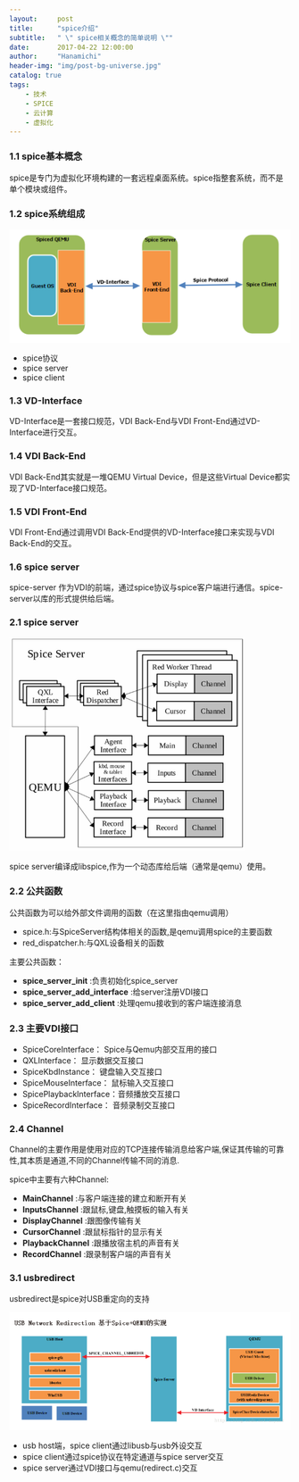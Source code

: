 ```yaml
---
layout:     post
title:      "spice介绍"
subtitle:   " \" spice相关概念的简单说明 \""
date:       2017-04-22 12:00:00
author:     "Hanamichi"
header-img: "img/post-bg-universe.jpg"
catalog: true
tags:
    - 技术
    - SPICE
    - 云计算
    - 虚拟化
---
```


### 1.1 spice基本概念

spice是专门为虚拟化环境构建的一套远程桌面系统。spice指整套系统，而不是单个模块或组件。

### 1.2 spice系统组成

![spice系统结构图](https://github.com/x893675/MarkDownPhotos/raw/master/spice%E7%B3%BB%E7%BB%9F%E7%BB%93%E6%9E%84%E5%9B%BE.png)

* spice协议
* spice server
* spice client

### 1.3 VD-Interface

VD-Interface是一套接口规范，VDI Back-End与VDI Front-End通过VD-Interface进行交互。

### 1.4 VDI Back-End

VDI Back-End其实就是一堆QEMU Virtual Device，但是这些Virtual Device都实现了VD-Interface接口规范。

### 1.5 VDI Front-End

VDI Front-End通过调用VDI Back-End提供的VD-Interface接口来实现与VDI Back-End的交互。

### 1.6 spice server

spice-server 作为VDI的前端，通过spice协议与spice客户端进行通信。spice-server以库的形式提供给后端。


### 2.1 spice server

![spice server结构图](https://github.com/x893675/MarkDownPhotos/raw/master/spice_server.png)

spice server编译成libspice,作为一个动态库给后端（通常是qemu）使用。

### 2.2 公共函数

公共函数为可以给外部文件调用的函数（在这里指由qemu调用）

* spice.h:与SpiceServer结构体相关的函数,是qemu调用spice的主要函数
* red_dispatcher.h:与QXL设备相关的函数

主要公共函数：
*   **spice_server_init** :负责初始化spice_server
*   **spice_server_add_interface** :给server注册VDI接口
*   **spice_server_add_client** :处理qemu接收到的客户端连接消息

### 2.3 主要VDI接口

* SpiceCoreInterface：    Spice与Qemu内部交互用的接口
* QXLInterface：          显示数据交互接口
* SpiceKbdInstance：      键盘输入交互接口
* SpiceMouseInterface：   鼠标输入交互接口
* SpicePlaybackInterface：音频播放交互接口
* SpiceRecordInterface：  音频录制交互接口

### 2.4 Channel

Channel的主要作用是使用对应的TCP连接传输消息给客户端,保证其传输的可靠性,其本质是通道,不同的Channel传输不同的消息.

spice中主要有六种Channel:
*   **MainChannel** :与客户端连接的建立和断开有关
*   **InputsChannel** :跟鼠标,键盘,触摸板的输入有关
*   **DisplayChannel** :跟图像传输有关
*   **CursorChannel** :跟鼠标指针的显示有关
*   **PlaybackChannel** :跟播放宿主机的声音有关
*   **RecordChannel** :跟录制客户端的声音有关

### 3.1 usbredirect

usbredirect是spice对USB重定向的支持

![usb_redirection](https://github.com/x893675/MarkDownPhotos/raw/master/usb_redirection.png)
* usb host端，spice client通过libusb与usb外设交互
* spice client通过spice协议在特定通道与spice server交互
* spice server通过VDI接口与qemu(redirect.c)交互



